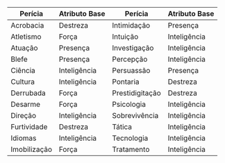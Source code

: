 | Perícia      | Atributo Base | Perícia         | Atributo Base |
| ------------ | ------------- | --------------- | ------------- |
| Acrobacia    | Destreza      | Intimidação     | Presença      |
| Atletismo    | Força         | Intuição        | Inteligência  |
| Atuação      | Presença      | Investigação    | Inteligência  |
| Blefe        | Presença      | Percepção       | Inteligência  |
| Ciência      | Inteligência  | Persuassão      | Presença      |
| Cultura      | Inteligência  | Pontaria        | Destreza      |
| Derrubada    | Força         | Prestidigitação | Destreza      |
| Desarme      | Força         | Psicologia      | Inteligência  |
| Direção      | Inteligência  | Sobrevivência   | Inteligência  |
| Furtividade  | Destreza      | Tática          | Inteligência  |
| Idiomas      | Inteligência  | Tecnologia      | Inteligência  |
| Imobilização | Força         | Tratamento      | Inteligência  |